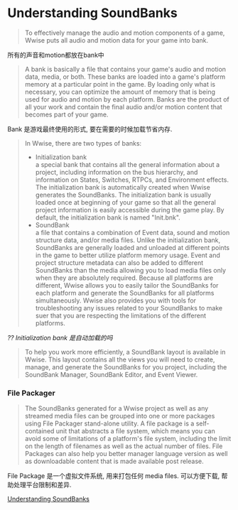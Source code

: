 ﻿Understanding SoundBanks
==

> To effectively manage the audio and motion components of a game, Wwise puts all audio 
> and motion data for your game into bank.  

所有的声音和motion都放在bank中  

> A bank is basically a file that contains your game's audio and motion data, media, or both. 
> These banks are loaded into a game's platform memory at a particular point in the game. 
> By loading only what is necessary, you can optimize the amount of memory that is being used for audio 
> and motion by each platform. Banks are the product of all your work and contain the final audio 
> and/or motion content that becomes part of your game.  

Bank 是游戏最终使用的形式, 要在需要的时候加载节省内存.  

> In Wwise, there are two types of banks:
> - Initialization bank  
>   a special bank that contains all the general information about a project, 
>   including information on the bus hierarchy, and information on States, Switches, RTPCs, and Environment effects. 
>   The initialization bank is automatically created when Wwise generates the SoundBanks. 
>   The initialization bank is usually loaded once at beginning of your game so that all the general project information is easily 
>   accessible during the game play. 
>   By default, the initialization bank is named "Init.bnk".  
> - SoundBank  
>   a file that contains a combination of Event data, sound and motion structure data, 
>   and/or media files. Unlike the initialization bank, SoundBanks are generally loaded and unloaded at different points in 
>   the game to better utilize platform memory usage. 
>   Event and project structure metadata can also be added to different SoundBanks than the 
>   media allowing you to load media files only when they are absolutely required. 
>   Because all platforms are different, Wwise allows you to easily tailor the SoundBanks for each platform 
>   and generate the SoundBanks for all platforms simultaneously. 
>   Wwise also provides you with tools for troubleshooting any issues related to your SoundBanks 
>   to make suer that you are respecting the limitations of the different platforms.  

_?? Initialization bank 是自动加载的吗_  

> To help you work more efficiently, a SoundBank layout is available in Wwise. 
> This layout contains all the views you will need to create, manage, and generate the SoundBanks for you project, 
> including the SoundBank Manager, SoundBank Editor, and Event Viewer. 

### File Packager  
> The SoundBanks generated for a Wwise project as well as any streamed media files 
> can be grouped into one or more packages using File Packager stand-alone utility. 
> A file package is a self-contained unit that abstracts a file system, 
> which means you can avoid some of limitations of a platform's file system, 
> including the limit on the length of filenames as well as the actual number of files. 
> File Packages can also help you better manager language version as well as downloadable content 
> that is made available post release.  

File Package 是一个虚拟文件系统, 用来打包任何 media files. 可以方便下载, 帮助处理平台限制和差异.  


[Understanding SoundBanks](https://www.audiokinetic.com/library/edge/?source=WwiseFundamentalApproach&id=understanding_soundbanks_understanding_soundbanks)  